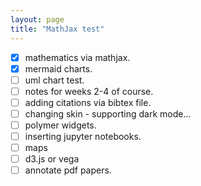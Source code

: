 ```yaml
---
layout: page
title: "MathJax test"
---
```


- [x] mathematics via mathjax.
- [x] mermaid charts.
- [ ] uml chart test.
- [ ] notes for weeks 2-4 of course.
- [ ] adding citations via bibtex file.
- [ ] changing skin - supporting dark mode...
- [ ] polymer widgets.
- [ ] inserting jupyter notebooks.
- [ ] maps
- [ ] d3.js or vega
- [ ] annotate pdf papers.

